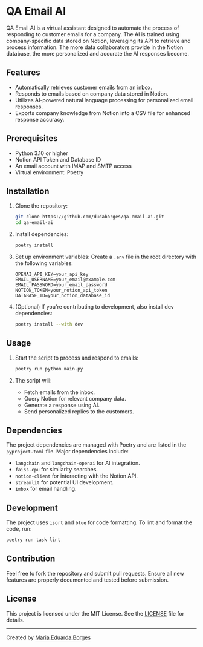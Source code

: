 # QA Email AI

QA Email AI is a virtual assistant designed to automate the process of responding to customer emails for a company. The AI is trained using company-specific data stored on Notion, leveraging its API to retrieve and process information. The more data collaborators provide in the Notion database, the more personalized and accurate the AI responses become.

## Features

- Automatically retrieves customer emails from an inbox.
- Responds to emails based on company data stored in Notion.
- Utilizes AI-powered natural language processing for personalized email responses.
- Exports company knowledge from Notion into a CSV file for enhanced response accuracy.

## Prerequisites

- Python 3.10 or higher
- Notion API Token and Database ID
- An email account with IMAP and SMTP access
- Virtual environment: Poetry

## Installation

1. Clone the repository:
   ```bash
   git clone https://github.com/dudaborges/qa-email-ai.git
   cd qa-email-ai
   ```

2. Install dependencies:
   ```bash
   poetry install
   ```

3. Set up environment variables:
   Create a `.env` file in the root directory with the following variables:
   ```env
   OPENAI_API_KEY=your_api_key
   EMAIL_USERNAME=your_email@example.com
   EMAIL_PASSWORD=your_email_password
   NOTION_TOKEN=your_notion_api_token
   DATABASE_ID=your_notion_database_id
   ```

4. (Optional) If you're contributing to development, also install dev dependencies:
   ```bash
   poetry install --with dev
   ```

## Usage

1. Start the script to process and respond to emails:
   ```bash
   poetry run python main.py
   ```

2. The script will:
   - Fetch emails from the inbox.
   - Query Notion for relevant company data.
   - Generate a response using AI.
   - Send personalized replies to the customers.

## Dependencies

The project dependencies are managed with Poetry and are listed in the `pyproject.toml` file. Major dependencies include:

- `langchain` and `langchain-openai` for AI integration.
- `faiss-cpu` for similarity searches.
- `notion-client` for interacting with the Notion API.
- `streamlit` for potential UI development.
- `imbox` for email handling.

## Development

The project uses `isort` and `blue` for code formatting. To lint and format the code, run:
```bash
poetry run task lint
```

## Contribution

Feel free to fork the repository and submit pull requests. Ensure all new features are properly documented and tested before submission.

## License

This project is licensed under the MIT License. See the [LICENSE](LICENSE) file for details.

---
Created by [Maria Eduarda Borges](mailto:duda.pborges92@gmail.com)
